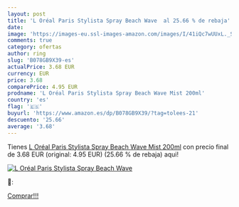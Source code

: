 ```yaml
---
layout: post
title: 'L Oréal Paris Stylista Spray Beach Wave  al 25.66 % de rebaja'
date: 
image: 'https://images-eu.ssl-images-amazon.com/images/I/41iQc7wUUxL._SL200_.jpg'
comments: true
category: ofertas
author: ring
slug: 'B078GB9X39-es'
actualPrice: 3.68 EUR
currency: EUR
price: 3.68
comparePrice: 4.95 EUR
prodname: 'L Oréal Paris Stylista Spray Beach Wave Mist 200ml'
country: 'es'
flag: '🇪🇸'
buyurl: 'https://www.amazon.es/dp/B078GB9X39/?tag=tolees-21'
descuento: '25.66'
average: '3.68'
---
```


Tienes [L Oréal Paris Stylista Spray Beach Wave Mist 200ml](https://www.amazon.es/dp/B078GB9X39/?tag=tolees-21) con precio final de  3.68 EUR (original: 4.95 EUR) (25.66 %  de rebaja) aqui!

[![L Oréal Paris Stylista Spray Beach Wave ](https://images-eu.ssl-images-amazon.com/images/I/41iQc7wUUxL._SL200_.jpg)](https://www.amazon.es/dp/B078GB9X39/?tag=tolees-21)

🔎:


[Comprar!!!](https://www.amazon.es/dp/B078GB9X39/?tag=tolees-21)
